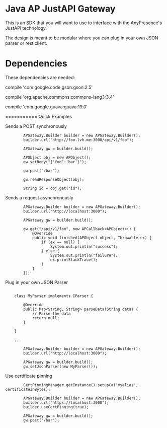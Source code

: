 Java AP JustAPI Gateway
===========

This is an SDK that you will want to use to interface with the AnyPresence's JustAPI technology. 

The design is meant to be modular where you can plug in your own JSON parser or rest client.

Dependencies
===========

These dependencies are needed:

compile 'com.google.code.gson:gson:2.5'

compile 'org.apache.commons:commons-lang3:3.4'

compile 'com.google.guava:guava:19.0'

===========
Quick Examples

Sends a POST synchronously
```{java}
        APGateway.Builder builder = new APGateway.Builder();
        builder.url("http://foo.lvh.me:3000/api/v1/foo");

        APGateway gw = builder.build();

        APObject obj = new APObject();
        gw.setBody("{'foo':'bar'}");

        gw.post("/bar");

        gw.readResponseObject(obj);
        
        String id = obj.get("id");

```

Sends a request asynchronously
```{java}
        APGateway.Builder builder = new APGateway.Builder();
        builder.url("http://localhost:3000");
        
        APGateway gw = builder.build();
        
        gw.get("/api/v1/foo", new APCallback<APObject>() {
            @Override
            public void finished(APObject object, Throwable ex) {
                if (ex == null) {
                    System.out.println("success");
                } else {                    
                    System.out.println("failure");
                    ex.printStackTrace();
                }
            }
        });
```

Plug in your own JSON Parser
```{java}

    class MyParser implements IParser {

        @Override
        public Map<String, String> parseData(String data) {
            // Parse the data
            return null;
        }
        
    }
    
    ...
    
        APGateway.Builder builder = new APGateway.Builder();
        builder.url("http://localhost:3000");
        
        APGateway gw = builder.build();
        gw.setJsonParser(new MyParser());
```

Use certificate pinning
```{java}
        CertPinningManager.getInstance().setupCa("myalias", certificateInBytes);
        
        APGateway.Builder builder = new APGateway.Builder();
        builder.url("https://localhost:3000");
        builder.useCertPinning(true);
        
        APGateway gw = builder.build();
        gw.post("/bar");
```